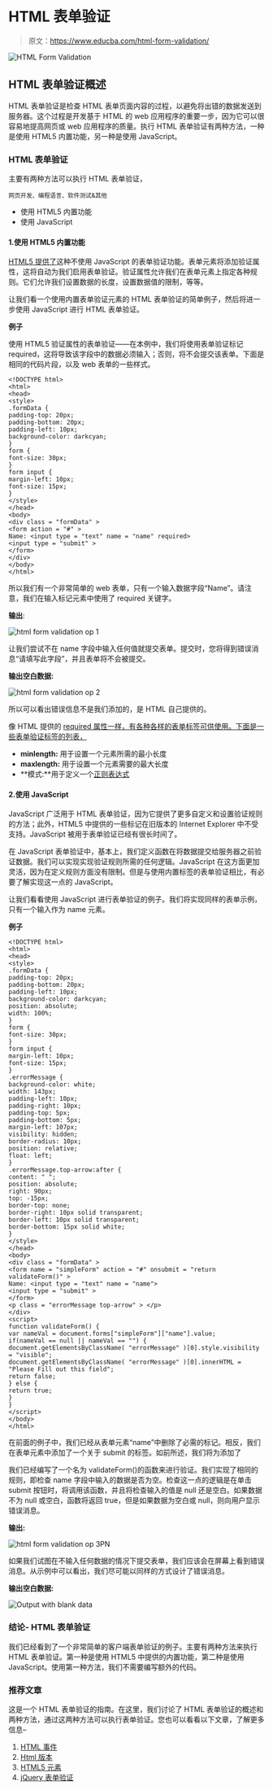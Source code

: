 # HTML 表单验证

> 原文：<https://www.educba.com/html-form-validation/>

![HTML Form Validation](img/2a6dcbec5e141a138dd88fcce8d79865.png)



## HTML 表单验证概述

HTML 表单验证是检查 HTML 表单页面内容的过程，以避免将出错的数据发送到服务器。这个过程是开发基于 HTML 的 web 应用程序的重要一步，因为它可以很容易地提高网页或 web 应用程序的质量。执行 HTML 表单验证有两种方法，一种是使用 HTML5 内置功能，另一种是使用 JavaScript。

### HTML 表单验证

主要有两种方法可以执行 HTML 表单验证，

<small>网页开发、编程语言、软件测试&其他</small>

*   使用 HTML5 内置功能
*   使用 JavaScript

#### 1.使用 HTML5 内置功能

[HTML5 提供了](https://www.educba.com/what-is-html5/)这种不使用 JavaScript 的表单验证功能。表单元素将添加验证属性，这将自动为我们启用表单验证。验证属性允许我们在表单元素上指定各种规则。它们允许我们设置数据的长度，设置数据值的限制，等等。

让我们看一个使用内置表单验证元素的 HTML 表单验证的简单例子，然后将进一步使用 JavaScript 进行 HTML 表单验证。

**例子**

使用 HTML5 验证属性的表单验证——在本例中，我们将使用表单验证标记 required，这将导致该字段中的数据必须输入；否则，将不会提交该表单。下面是相同的代码片段，以及 web 表单的一些样式。

```
<!DOCTYPE html>
<html>
<head>
<style>
.formData {
padding-top: 20px;
padding-bottom: 20px;
padding-left: 10px;
background-color: darkcyan;
}
form {
font-size: 30px;
}
form input {
margin-left: 10px;
font-size: 15px;
}
</style>
</head>
<body>
<div class = "formData" >
<form action = "#" >
Name: <input type = "text" name = "name" required>
<input type = "submit" >
</form>
</div>
</body>
</html>
```

所以我们有一个非常简单的 web 表单，只有一个输入数据字段“Name”。请注意，我们在输入标记元素中使用了 required 关键字。

**输出**:

![html form validation op 1](img/d9dc9f07c8304bbd2fd7d7f4127dd4b7.png)



让我们尝试不在 name 字段中输入任何值就提交表单。提交时，您将得到错误消息“请填写此字段”，并且表单将不会被提交。

**输出空白数据:**

![html form validation op 2](img/3c392094677768f7dba8aa68a2e5c0e1.png)



所以可以看出错误信息不是我们添加的，是 HTML 自己提供的。

像 HTML 提供的 [required 属性一样，有各种各样的表单标签可供使用。下面是一些表单验证标签的列表，](https://www.educba.com/html-required-attribute/)

*   **minlength:** 用于设置一个元素所需的最小长度
*   **maxlength:** 用于设置一个元素需要的最大长度
*   **模式:**用于定义一个[正则表达式](https://www.educba.com/regular-expression-in-python/)

#### 2.使用 JavaScript

JavaScript 广泛用于 HTML 表单验证，因为它提供了更多自定义和设置验证规则的方法；此外，HTML5 中提供的一些标记在旧版本的 Internet Explorer 中不受支持。JavaScript 被用于表单验证已经有很长时间了。

在 JavaScript 表单验证中，基本上，我们定义函数在将数据提交给服务器之前验证数据。我们可以实现实现验证规则所需的任何逻辑。JavaScript 在这方面更加灵活，因为在定义规则方面没有限制。但是与使用内置标签的表单验证相比，有必要了解实现这一点的 JavaScript。

让我们看看使用 JavaScript 进行表单验证的例子。我们将实现同样的表单示例，只有一个输入作为 name 元素。

**例子**

```
<!DOCTYPE html>
<html>
<head>
<style>
.formData {
padding-top: 20px;
padding-bottom: 20px;
padding-left: 10px;
background-color: darkcyan;
position: absolute;
width: 100%;
}
form {
font-size: 30px;
}
form input {
margin-left: 10px;
font-size: 15px;
}
.errorMessage {
background-color: white;
width: 143px;
padding-left: 10px;
padding-right: 10px;
padding-top: 5px;
padding-bottom: 5px;
margin-left: 107px;
visibility: hidden;
border-radius: 10px;
position: relative;
float: left;
}
.errorMessage.top-arrow:after {
content: " ";
position: absolute;
right: 90px;
top: -15px;
border-top: none;
border-right: 10px solid transparent;
border-left: 10px solid transparent;
border-bottom: 15px solid white;
}
</style>
</head>
<body>
<div class = "formData" >
<form name = "simpleForm" action = "#" onsubmit = "return validateForm()" >
Name: <input type = "text" name = "name">
<input type = "submit" >
</form>
<p class = "errorMessage top-arrow" > </p>
</div>
<script>
function validateForm() {
var nameVal = document.forms["simpleForm"]["name"].value;
if(nameVal == null || nameVal == "") {
document.getElementsByClassName( "errorMessage" )[0].style.visibility = "visible";
document.getElementsByClassName( "errorMessage" )[0].innerHTML = "Please Fill out this field";
return false;
} else {
return true;
}
}
</script>
</body>
</html>
```

在前面的例子中，我们已经从表单元素“name”中删除了必需的标记。相反，我们在表单元素中添加了一个关于 submit 的标签。如前所述，我们将为添加了

我们已经编写了一个名为 validateForm()的函数来进行验证。我们实现了相同的规则，即检查 name 字段中输入的数据是否为空。检查这一点的逻辑是在单击 submit 按钮时，将调用该函数，并且将检查输入的值是 null 还是空白。如果数据不为 null 或空白，函数将返回 true，但是如果数据为空白或 null，则向用户显示错误消息。

**输出:**

![html form validation op 3PN](img/8a99f77cf9cd840b63a8655124fe333c.png)



如果我们试图在不输入任何数据的情况下提交表单，我们应该会在屏幕上看到错误消息。从示例中可以看出，我们尽可能以同样的方式设计了错误消息。

**输出空白数据:**

![Output with blank data](img/d53499c8c995891da01b2c9ecf97cd03.png)



### 结论- HTML 表单验证

我们已经看到了一个非常简单的客户端表单验证的例子。主要有两种方法来执行 HTML 表单验证。第一种是使用 HTML5 中提供的内置功能，第二种是使用 JavaScript。使用第一种方法，我们不需要编写额外的代码。

### 推荐文章

这是一个 HTML 表单验证的指南。在这里，我们讨论了 HTML 表单验证的概述和两种方法，通过这两种方法可以执行表单验证。您也可以看看以下文章，了解更多信息–

1.  [HTML 事件](https://www.educba.com/html-events/)
2.  [Html 版本](https://www.educba.com/versions-of-html/)
3.  [HTML5 元素](https://www.educba.com/html5-elements/)
4.  [jQuery 表单验证](https://www.educba.com/jquery-form-validation/)





